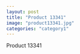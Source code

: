 ```yaml
---
layout: post
title: "Product 13341"
image: "product13341.jpg"
categories: "category1"
---
```

Product 13341
